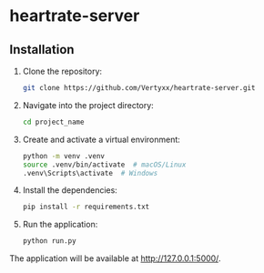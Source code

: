 # heartrate-server

## Installation

1. Clone the repository:
    ```bash
    git clone https://github.com/Vertyxx/heartrate-server.git
    ```

2. Navigate into the project directory:
    ```bash
    cd project_name
    ```

3. Create and activate a virtual environment:
    ```bash
    python -m venv .venv
    source .venv/bin/activate  # macOS/Linux
    .venv\Scripts\activate  # Windows
    ```

4. Install the dependencies:
    ```bash
    pip install -r requirements.txt
    ```

5. Run the application:
    ```bash
    python run.py
    ```

The application will be available at http://127.0.0.1:5000/.
